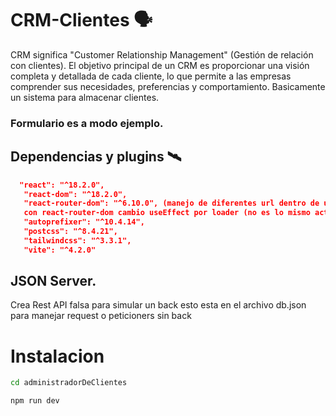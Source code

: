 # CRM-Clientes  🗣️
CRM significa "Customer Relationship Management" (Gestión de relación con clientes).
El objetivo principal de un CRM es proporcionar una visión completa y detallada de cada cliente,
lo que permite a las empresas comprender sus necesidades, preferencias y comportamiento.
Basicamente un sistema para almacenar clientes.
### Formulario es a modo ejemplo.
                   
 ## Dependencias  y plugins 🛰️
 ```json
   "react": "^18.2.0",
    "react-dom": "^18.2.0",
    "react-router-dom": "^6.10.0", (manejo de diferentes url dentro de una sola app)
    con react-router-dom cambio useEffect por loader (no es lo mismo actua similar)
    "autoprefixer": "^10.4.14", 
    "postcss": "^8.4.21",
    "tailwindcss": "^3.3.1",
    "vite": "^4.2.0"
   ```              
  ## JSON Server.
  Crea Rest API falsa para simular un back 
  esto esta en el archivo db.json
  para manejar request o peticioners sin back 

# Instalacion
```bash
cd administradorDeClientes
```
```bash
npm run dev
```
